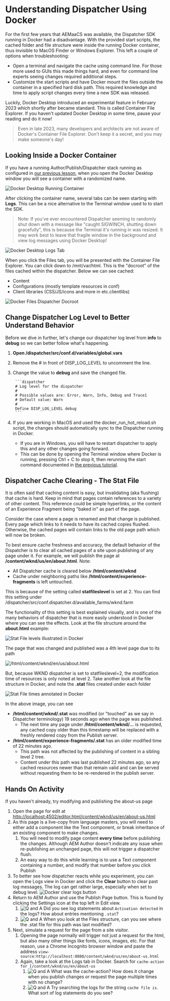# Understanding Dispatcher Using Docker

For the first few years that AEMaaCS was available, the Dispatcher SDK running in Docker had a disadvantage. With the provided start scripts, the cached folder and file structure were inside the running Docker container, thus invisible to MacOS Finder or Windows Explorer. This left a couple of options when troubleshooting:

* Open a terminal and navigate the cache using command line. For those more used to GUIs this made things hard, and even for command line experts seeing changes required additional steps.
* Customize the start scripts and have Docker mount the files outside the container in a specified hard disk path. This required knowledge and time to apply script changes every time a new SDK was released.

Luckily, Docker Desktop introduced an experimental feature in February 2023 which shortly after became standard. This is called Container File Explorer. If you haven't updated Docker Desktop in some time, pause your reading and do it now!

> Even in late 2023, many developers and architects are not aware of Docker's Container File Explorer. Don't keep it a secret, and you may make someone's day!

## Looking Inside a Docker Container

If you have a running Author/Publish/Dispatcher stack running as configured in [our previous lesson](local-aemaacs-stack.md), when you open the Docker Desktop window you will see a container with a randomized name.

![Docker Desktop Running Container](assets/dispatcher-behavior-basics/docker-home-screen.png)

After clicking the container name, several tabs can be seen starting with **Logs**. This can be a nice alternative to the Terminal window used to to start the SDK. 

> Note: If you've ever encountered Dispatcher seeming to randomly shut down with a message like "caught SIGWINCH, shutting down gracefully", this is because the Terminal it's running in was resized. It may work best to leave that fragile window in the background and view log messages using Docker Desktop!

![Docker Desktop Logs Tab](assets/dispatcher-behavior-basics/docker-container-view.png)

When you click the Files tab, you will be presented with the Container File Explorer. You can click down to /mnt/var/html. This is the "docroot" of the files cached within the dispatcher. Below we can see cached:

* Content
* Configurations (mostly template resources in conf)
* Client libraries (CSS/JS/icons and more in etc.clientlibs)

![Docker Files Dispatcher Docroot](assets/dispatcher-behavior-basics/docker-files-docroot.png)

## Change Dispatcher Log Level to Better Understand Behavior

Before we dive in further, let's change our dispatcher log level from **info** to **debug** so we can better follow what's happening.

1. **Open /dispatcher/src/conf.d/variables/global.vars**
1. Remove the # in front of DISP_LOG_LEVEL to uncomment the line.
1. Change the value to **debug** and save the changed file.

        ```dispatcher
        # Log level for the dispatcher
        #
        # Possible values are: Error, Warn, Info, Debug and Trace1
        # Default value: Warn
        #
        Define DISP_LOG_LEVEL debug
        ```

1. If you are working in MacOS and used the docker_run_hot_reload.sh script, the changes should automatically sync to the Dispatcher running in Docker.
    * If you are in Windows, you will have to restart dispatcher to apply this and any other changes going forward.
    * This can be done by opening the Terminal window where Docker is running, pressing Ctrl + C to stop it, then rerunning the start command documented in [the previous tutorial](local-aemaacs-stack.md).

## Dispatcher Cache Clearing - The Stat File

It is often said that caching content is easy, but invalidating (aka flushing) that cache is hard. Keep in mind that pages contain references to a variety of other content. This reference could be simple hyperlinks, or the content of an Experience Fragment being "baked in" as part of the page.

Consider the case where a page is renamed and that change is published. Every page which links to it needs to have its cached copies flushed. Otherwise, the cached pages will contain links to the old page path which will now be broken.

To best ensure cache freshness and accuracy, the default behavior of the Dispatcher is to clear all cached pages of a site upon publishing of any page under it. For example, we will publish the page at **/content/wknd/us/en/about.html**. Note:

* All Dispatcher cache is cleared below **/html/content/wknd**
* Cache under neighboring paths like    **/html/content/experience-fragments** is left untouched.

This is because of the setting called **statfileslevel** is set at 2. You can find this setting under /dispatcher/src/conf.dispatcher.d/available_farms/wknd.farm

The functionality of this setting is best explained visually, and is one of the many behaviors of dispatcher that is more easily understood in Docker where you can see the effects. Look at the file structure around the **about.html** example:

![Stat File levels illustrated in Docker](assets/dispatcher-behavior-basics/statfileslevel-wknd-levels.png)

The page that was changed and published was a 4th level page due to its path

![/html/content/wknd/en/us/about.html](assets/dispatcher-behavior-basics/statefileslevel-path-levels.png)

But, because WKND dispatcher is set to statfileslevel=2, the modification time of resources is only noted at level 2. Take another look at the file structure in Docker, and note the **.stat** files created under each folder

![Stat File times annotated in Docker](assets/dispatcher-behavior-basics/statfileslevel-wknd-stat-times.png)

In the above image, you can see

* **/html/content/wknd/.stat** was modified (or "touched" as we say in Dispatcher terminology) 19 seconds ago when the page was published.
  * The next time any page under **/html/content/wknd/...** is requested, any cached copy older than this timestamp will be replaced with a freshly rendered copy from the Publish server.
* **/html/content/experience-fragments/.stat** has an older modified time of 22 minutes ago.
  * This path was not affected by the publishing of content in a sibling level 2 tree.
  * Content under this path was last published 22 minutes ago, so any cached resources newer than that remain valid and can be served without requesting them to be re-rendered in the publish server.

## Hands On Activity

If you haven't already, try modifying and publishing the about-us page

1. Open the page for edit at [http://localhost:4502/editor.html/content/wknd/us/en/about-us.html](http://localhost:4502/editor.html/content/wknd/us/en/about-us.html)
1. As this page is a live-copy from language masters, you will need to either add a component like the Text component, or break inheritance of an existing component to make changes.
    1. You will need to modify page content **every time** before publishing the changes. Although AEM Author doesn't indicate any issue when re-publishing an unchanged page, this will not trigger a dispatcher flush.
    1. An easy way to do this while learning is to use a Text component containing a number, and modify that number before you click Publish
1. To better see how dispatcher reacts while you experiment, you can open the Logs view in Docker and click the **Clear** button to clear past log messages. The log can get rather large, especially when set to debug level.
    ![Docker clear logs button](assets/dispatcher-behavior-basics/docker-clear-logs.png)
1. Return to AEM Author and use the Publish Page button. This is found by clicking the Settings icon at the top left in Edit view.
    1. ![Q and A](assets/question-mark-25px.jpg) Did you see log statements about ```Activation detected``` in the logs? How about entries mentioning ```.stat```?
    1. ![Q and A](assets/question-mark-25px.jpg) When you look at the Files structure, can you see where the .stat file for this path was last modified?
1. Next, simulate a request for the page from a site visitor.
    1. Opening the page normally will trigger not just a request for the html, but also many other things like fonts, icons, images, etc. For that reason, use a Chrome Incognito browser window and paste the address ```view-source:http://localhost:8080/content/wknd/us/en/about-us.html```
    1. Again, take a look at the Logs tab in Docker. Search for ```cache-action for [/content/wknd/us/en/about-us```
        1. ![Q and A](assets/question-mark-25px.jpg) What was the cache-action? How does it change when you publish changes or request the page multiple times with no change?
        1. ![Q and A](assets/question-mark-25px.jpg) Try searching the logs for the string ```cache file is```. What sort of log statements do you see?
